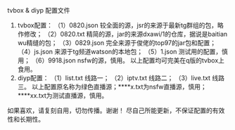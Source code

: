 tvbox & diyp  配置文件
1. tvbox配置：
   （1）0820.json  较全面的源，jsr的来源于最新tg群组的包，略作修改；
   （2）0820.txt  精简的源，jar的来源dxawi/1的仓库，据说是baitian wu精缝的包；
   （3）0829.json  完全来源于俊佬的top97的jar包和配置；
   （4）js.json  来源于tg频道watson的本地包；
   （5）1.json  测试用的配置，慎用；
   （6）9918.json  nsfw的源，慎用。
   以上配置均可完美在q版的tvbox上食用。
2. diyp配置：
   （1）list.txt  线路一；
   （2）iptv.txt  线路二；
   （3）live.txt  线路三。
   以上配置原名称为绿色直播源；****x.txt为nsfw直播源，慎用；****xx.txt为测试直播源，慎用。


如果喜欢，请复刻自用，切勿传播。谢谢！
尽自己所能更新，不保证配置的有效性和长期性。
   
